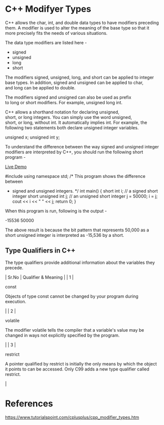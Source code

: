 # C++ Modifyer Types

C++ allows the char, int, and double data types to have modifiers preceding them. A modifier is used to alter the meaning of the base type so that it more precisely fits the needs of various situations.

The data type modifiers are listed here -

-   signed
-   unsigned
-   long
-   short

The modifiers signed, unsigned, long, and short can be applied to integer base types. In addition, signed and unsigned can be applied to char, and long can be applied to double.

The modifiers signed and unsigned can also be used as prefix to long or short modifiers. For example, unsigned long int.

C++ allows a shorthand notation for declaring unsigned, short, or long integers. You can simply use the word unsigned, short, or long, without int. It automatically implies int. For example, the following two statements both declare unsigned integer variables.

unsigned x;
unsigned int y;

To understand the difference between the way signed and unsigned integer modifiers are interpreted by C++, you should run the following short program -

[Live Demo](http://tpcg.io/nWAgjz)

#include  <iostream>  using  namespace std;  /* This program shows the difference between
   * signed and unsigned integers.
*/  int main()  {  short  int i;  // a signed short integer  short  unsigned  int j;  // an unsigned short integer j =  50000; i = j; cout << i <<  " "  << j;  return  0;  }

When this program is run, following is the output -

-15536 50000

The above result is because the bit pattern that represents 50,000 as a short unsigned integer is interpreted as -15,536 by a short.

Type Qualifiers in C++
----------------------

The type qualifiers provide additional information about the variables they precede.

| Sr.No | Qualifier & Meaning |
| 1 |

const

Objects of type const cannot be changed by your program during execution.

 |
| 2 |

volatile

The modifier volatile tells the compiler that a variable's value may be changed in ways not explicitly specified by the program.

 |
| 3 |

restrict

A pointer qualified by restrict is initially the only means by which the object it points to can be accessed. Only C99 adds a new type qualifier called restrict.

 |

 # References
 https://www.tutorialspoint.com/cplusplus/cpp_modifier_types.htm
 
